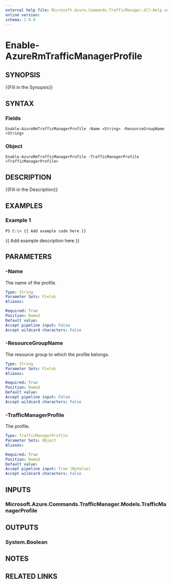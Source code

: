 ```yaml
---
external help file: Microsoft.Azure.Commands.TrafficManager.dll-Help.xml
online version: 
schema: 2.0.0
---
```


# Enable-AzureRmTrafficManagerProfile
## SYNOPSIS
{{Fill in the Synopsis}}

## SYNTAX

### Fields
```
Enable-AzureRmTrafficManagerProfile -Name <String> -ResourceGroupName <String>
```

### Object
```
Enable-AzureRmTrafficManagerProfile -TrafficManagerProfile <TrafficManagerProfile>
```

## DESCRIPTION
{{Fill in the Description}}

## EXAMPLES

### Example 1
```
PS C:\> {{ Add example code here }}
```

{{ Add example description here }}

## PARAMETERS

### -Name
The name of the profile.

```yaml
Type: String
Parameter Sets: Fields
Aliases: 

Required: True
Position: Named
Default value: 
Accept pipeline input: False
Accept wildcard characters: False
```

### -ResourceGroupName
The resource group to which the profile belongs.

```yaml
Type: String
Parameter Sets: Fields
Aliases: 

Required: True
Position: Named
Default value: 
Accept pipeline input: False
Accept wildcard characters: False
```

### -TrafficManagerProfile
The profile.

```yaml
Type: TrafficManagerProfile
Parameter Sets: Object
Aliases: 

Required: True
Position: Named
Default value: 
Accept pipeline input: True (ByValue)
Accept wildcard characters: False
```

## INPUTS

### Microsoft.Azure.Commands.TrafficManager.Models.TrafficManagerProfile


## OUTPUTS

### System.Boolean


## NOTES

## RELATED LINKS

